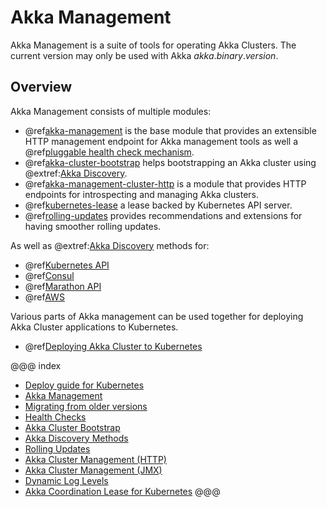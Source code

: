 # Akka Management

Akka Management is a suite of tools for operating Akka Clusters.
The current version may only be used with Akka $akka.binary.version$.

## Overview

Akka Management consists of multiple modules:

 * @ref[akka-management](akka-management.md) is the base module that provides an extensible HTTP management endpoint for Akka management tools as well a @ref[pluggable health check mechanism](healthchecks.md).
 * @ref[akka-cluster-bootstrap](bootstrap/index.md) helps bootstrapping an Akka cluster using @extref:[Akka Discovery](akka:discovery/index.html).
 * @ref[akka-management-cluster-http](cluster-http-management.md) is a module that provides HTTP endpoints for introspecting and managing Akka clusters.
 * @ref[kubernetes-lease](kubernetes-lease.md) a lease backed by Kubernetes API server. 
 * @ref[rolling-updates](rolling-updates.md) provides recommendations and extensions for having smoother rolling updates.

 As well as @extref:[Akka Discovery](akka:discovery/index.html) methods for:
 
 * @ref[Kubernetes API](discovery/kubernetes.md)
 * @ref[Consul](discovery/consul.md)
 * @ref[Marathon API](discovery/marathon.md)
 * @ref[AWS](discovery/aws.md)

Various parts of Akka management can be used together for deploying Akka Cluster applications to Kubernetes.

 * @ref[Deploying Akka Cluster to Kubernetes](kubernetes-deployment/index.md)

@@@ index

  - [Deploy guide for Kubernetes](kubernetes-deployment/index.md)
  - [Akka Management](akka-management.md)
  - [Migrating from older versions](migration.md)
  - [Health Checks](healthchecks.md)
  - [Akka Cluster Bootstrap](bootstrap/index.md)
  - [Akka Discovery Methods](discovery/index.md)
  - [Rolling Updates](rolling-updates.md)
  - [Akka Cluster Management (HTTP)](cluster-http-management.md)
  - [Akka Cluster Management (JMX)](cluster-jmx-management.md)
  - [Dynamic Log Levels](loglevels/index.md)
  - [Akka Coordination Lease for Kubernetes](kubernetes-lease.md)
@@@
